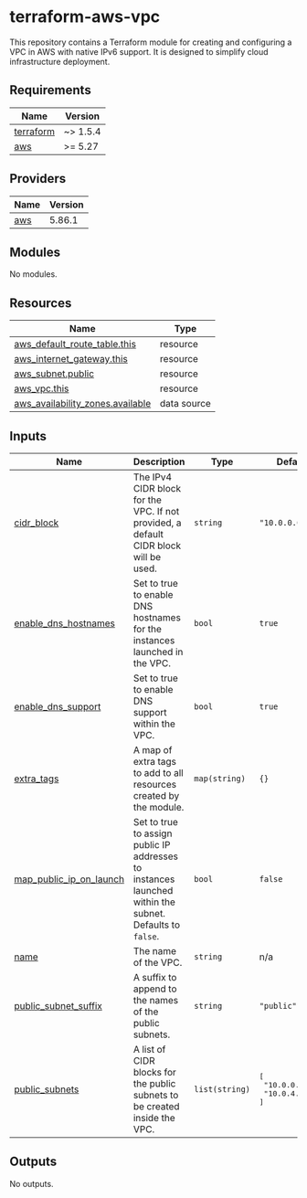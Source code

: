 # terraform-aws-vpc
This repository contains a Terraform module for creating and configuring a VPC in AWS with native IPv6 support. It is designed to simplify cloud infrastructure deployment.

<!-- BEGIN_TF_DOCS -->
## Requirements

| Name | Version |
|------|---------|
| <a name="requirement_terraform"></a> [terraform](#requirement\_terraform) | ~> 1.5.4 |
| <a name="requirement_aws"></a> [aws](#requirement\_aws) | >= 5.27 |

## Providers

| Name | Version |
|------|---------|
| <a name="provider_aws"></a> [aws](#provider\_aws) | 5.86.1 |

## Modules

No modules.

## Resources

| Name | Type |
|------|------|
| [aws_default_route_table.this](https://registry.terraform.io/providers/hashicorp/aws/latest/docs/resources/default_route_table) | resource |
| [aws_internet_gateway.this](https://registry.terraform.io/providers/hashicorp/aws/latest/docs/resources/internet_gateway) | resource |
| [aws_subnet.public](https://registry.terraform.io/providers/hashicorp/aws/latest/docs/resources/subnet) | resource |
| [aws_vpc.this](https://registry.terraform.io/providers/hashicorp/aws/latest/docs/resources/vpc) | resource |
| [aws_availability_zones.available](https://registry.terraform.io/providers/hashicorp/aws/latest/docs/data-sources/availability_zones) | data source |

## Inputs

| Name | Description | Type | Default | Required |
|------|-------------|------|---------|:--------:|
| <a name="input_cidr_block"></a> [cidr\_block](#input\_cidr\_block) | The IPv4 CIDR block for the VPC. If not provided, a default CIDR block will be used. | `string` | `"10.0.0.0/16"` | no |
| <a name="input_enable_dns_hostnames"></a> [enable\_dns\_hostnames](#input\_enable\_dns\_hostnames) | Set to true to enable DNS hostnames for the instances launched in the VPC. | `bool` | `true` | no |
| <a name="input_enable_dns_support"></a> [enable\_dns\_support](#input\_enable\_dns\_support) | Set to true to enable DNS support within the VPC. | `bool` | `true` | no |
| <a name="input_extra_tags"></a> [extra\_tags](#input\_extra\_tags) | A map of extra tags to add to all resources created by the module. | `map(string)` | `{}` | no |
| <a name="input_map_public_ip_on_launch"></a> [map\_public\_ip\_on\_launch](#input\_map\_public\_ip\_on\_launch) | Set to true to assign public IP addresses to instances launched within the subnet. Defaults to `false`. | `bool` | `false` | no |
| <a name="input_name"></a> [name](#input\_name) | The name of the VPC. | `string` | n/a | yes |
| <a name="input_public_subnet_suffix"></a> [public\_subnet\_suffix](#input\_public\_subnet\_suffix) | A suffix to append to the names of the public subnets. | `string` | `"public"` | no |
| <a name="input_public_subnets"></a> [public\_subnets](#input\_public\_subnets) | A list of CIDR blocks for the public subnets to be created inside the VPC. | `list(string)` | <pre>[<br/>  "10.0.0.0/22",<br/>  "10.0.4.0/22"<br/>]</pre> | no |

## Outputs

No outputs.
<!-- END_TF_DOCS -->